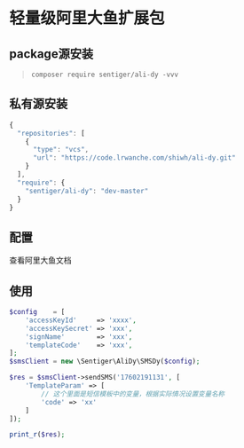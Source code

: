 # 轻量级阿里大鱼扩展包
## package源安装
> `composer require sentiger/ali-dy -vvv`
## 私有源安装
```javascript
{
  "repositories": [
    {
      "type": "vcs",
      "url": "https://code.lrwanche.com/shiwh/ali-dy.git"
    }
  ],
  "require": {
    "sentiger/ali-dy": "dev-master"
  }
}
```


## 配置
查看阿里大鱼文档

## 使用
```php
$config    = [
    'accessKeyId'     => 'xxxx',
    'accessKeySecret' => 'xxx',
    'signName'        => 'xxx',
    'templateCode'    => 'xxx',
];
$smsClient = new \Sentiger\AliDy\SMSDy($config);

$res = $smsClient->sendSMS('17602191131', [
    'TemplateParam' => [
        // 这个里面是短信模板中的变量，根据实际情况设置变量名称
        'code' => 'xx'
    ]
]);

print_r($res);
```
